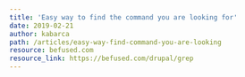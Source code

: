 ```yaml
---
title: 'Easy way to find the command you are looking for'
date: 2019-02-21
author: kabarca
path: /articles/easy-way-find-command-you-are-looking
resource: befused.com
resource_link: https://befused.com/drupal/grep
---
```


